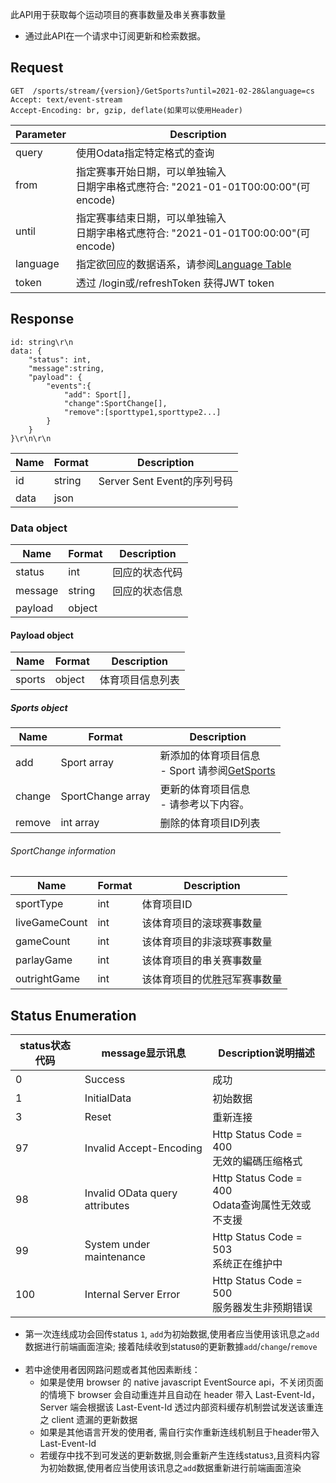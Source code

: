 ﻿此API用于获取每个运动项目的赛事数量及串关赛事数量 
* 通过此API在一个请求中订阅更新和检索数据。

## Request
```http request
GET  /sports/stream/{version}/GetSports?until=2021-02-28&language=cs
Accept: text/event-stream
Accept-Encoding: br, gzip, deflate(如果可以使用Header)
```


| Parameter | Description |
| ------ | ------ |
| query | 使用Odata指定特定格式的查询 |
| from | 指定赛事开始日期，可以单独输入<br>日期字串格式應符合: "2021-01-01T00:00:00"(可 encode) |
| until | 指定赛事结束日期，可以单独输入<br>日期字串格式應符合: "2021-01-01T00:00:00"(可 encode) |
| language | 指定欲回应的数据语系，请参阅[Language Table](/j33app2/sports/wiki/Language-Table) |
| token | 透过 /login或/refreshToken 获得JWT token |

## Response
```
id: string\r\n
data: {
    "status": int,
    "message":string,
    "payload": {
        "events":{
            "add": Sport[],
            "change":SportChange[],
            "remove":[sporttype1,sporttype2...]
        }   
    }
}\r\n\r\n
```
| Name| Format | Description |
| ------ | ------ | ------ |
|id|string|Server Sent Event的序列号码| 
|data|json||

### Data object
| Name| Format | Description |
| ------ | ------ | ------ |
|status|int|回应的状态代码|
|message|string|回应的状态信息|
|payload|object| |

#### Payload object
| Name| Format | Description |
| ------ | ------ | ------ |
|sports|object|体育项目信息列表|

##### Sports object
| Name| Format | Description |
| ------ | ------ | ------ |
|add|Sport array|新添加的体育项目信息<br>- Sport 请参阅[GetSports](/j33app2/sports/wiki/GetSports) |
|change|SportChange array|更新的体育项目信息<br>- 请参考以下内容。|
|remove|int array|删除的体育项目ID列表|

###### SportChange information
| Name| Format | Description |
| ------ | ------ | ------ |
|sportType|int|体育项目ID| 
|liveGameCount|int|该体育项目的滚球赛事数量|
|gameCount|int|该体育项目的非滚球赛事数量|
|parlayGame|int|该体育项目的串关赛事数量|
|outrightGame|int|该体育项目的优胜冠军赛事数量|

## Status Enumeration
| status状态代码 | message显示讯息 | Description说明描述 | 
| ------ | ------ | ------ |
|0|Success|成功|
|1|InitialData|初始数据|
|3|Reset|重新连接|
|97|Invalid Accept-Encoding|Http Status Code = 400<br>无效的編碼压缩格式|
|98|Invalid OData query attributes|Http Status Code = 400<br>Odata查询属性无效或不支援|
|99|System under maintenance|Http Status Code = 503<br>系统正在维护中|
|100|Internal Server Error|Http Status Code = 500<br>服务器发生非预期错误|

* 第一次连线成功会回传status ```1```, ```add```为初始数据,使用者应当使用该讯息之```add```数据进行前端画面渲染; 接着陆续收到status```0```的更新數據```add```/```change```/```remove```
  <br><br>
* 若中途使用者因网路问题或者其他因素断线：
    * 如果是使用 browser 的 native javascript EventSource api，不关闭页面的情境下 browser 会自动重连并且自动在 header 带入 Last-Event-Id， Server 端会根据该 Last-Event-Id 透过内部资料缓存机制尝试发送该重连之 client 遗漏的更新数据
    * 如果是其他语言开发的使用者, 需自行实作重新连线机制且于header带入Last-Event-Id
    * 若缓存中找不到可发送的更新数据,则会重新产生连线status```3```,且资料内容为初始数据,使用者应当使用该讯息之```add```数据重新进行前端画面渲染
